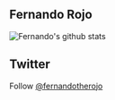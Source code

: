 ## Fernando Rojo

![Fernando's github stats](https://github-readme-stats.vercel.app/api?username=nandorojo&count_private=true&show_icons=true&theme=radical)


## Twitter

Follow [@fernandotherojo](twitter.com/fernandotherojo)

<!--
**nandorojo/nandorojo** is a ✨ _special_ ✨ repository because its `README.md` (this file) appears on your GitHub profile.


[![Source Karma badge for @nandorojo](https://sourcekarma-og.vercel.app/api/nandorojo/github)](https://sourcekarma.vercel.app/nandorojo)

Here are some ideas to get you started:

- 🔭 I’m currently working on ...
- 🌱 I’m currently learning ...
- 👯 I’m looking to collaborate on ...
- 🤔 I’m looking for help with ...
- 💬 Ask me about ...
- 📫 How to reach me: ...
- ⚡ Fun fact: ...
![Fernando's wakatime stats](https://github-readme-stats.vercel.app/api/wakatime?username=nandorojo)
-->
